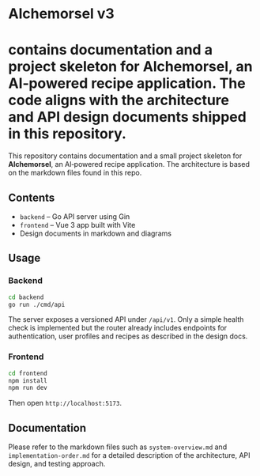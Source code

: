 # Alchemorsel v3

 contains documentation and a project skeleton for **Alchemorsel**, an AI‑powered recipe application.  The code aligns with the architecture and API design documents shipped in this repository.
=======
This repository contains documentation and a small project skeleton for **Alchemorsel**, an AI‑powered recipe application. The architecture is based on the markdown files found in this repo.


## Contents

- `backend` &ndash; Go API server using Gin
- `frontend` &ndash; Vue 3 app built with Vite
- Design documents in markdown and diagrams

## Usage

### Backend

```bash
cd backend
go run ./cmd/api
```


The server exposes a versioned API under `/api/v1`. Only a simple health check is implemented but the router already includes endpoints for authentication, user profiles and recipes as described in the design docs.

### Frontend

```bash
cd frontend
npm install
npm run dev
```

Then open `http://localhost:5173`.

## Documentation

Please refer to the markdown files such as `system-overview.md` and `implementation-order.md` for a detailed description of the architecture, API design, and testing approach.

